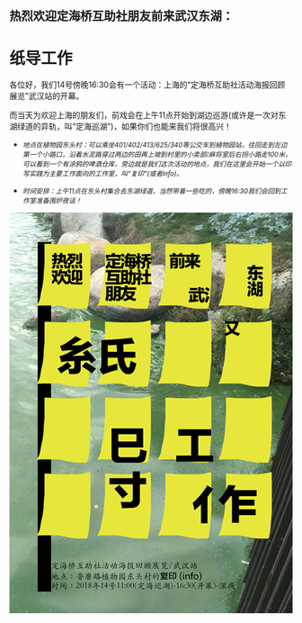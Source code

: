 ## 热烈欢迎定海桥互助社朋友前来武汉东湖：
# 纸导工作




各位好，我们14号傍晚16:30会有一个活动：上海的“定海桥互助社活动海报回顾展览”武汉站的开幕。

而当天为欢迎上海的朋友们，前戏会在上午11点开始到湖边巡游(或许是一次对东湖绿道的异轨，叫“定海巡湖”)，如果你们也能来我们将很高兴！




* *<small>地点在植物园东头村：可以乘坐401/402/413/625/340等公交车到植物园站，往回走到左边第一个小路口，沿着水泥路穿过两边的田再上坡到村里的小卖部/麻将室后右拐小路走100米，可以看到一个有涂鸦的啤酒仓库，旁边就是我们这次活动的地点，我们在这里会开始一个以印写实践为主要工作面向的工作室，叫“复印”(或者info)。</small>*

* *<small>时间安排：上午11点在东头村集合去东湖绿道，当然带着一些吃的，傍晚16:30我们会回到工作室准备围炉夜话！</small>*


![image](https://github.com/fuyininfo/info/blob/master/181212dinghaiqiao-poster/dhqps.jpg)
